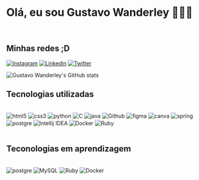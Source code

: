 

# Olá, eu sou Gustavo Wanderley 🧙‍♂️🐸
<br>

## Minhas redes ;D
[![Instagram](https://img.shields.io/badge/Instagram-E4405F?style=for-the-badge&logo=instagram&logoColor=white)](https://www.instagram.com/g.wanderley_dev/)
[![Linkedin](https://img.shields.io/badge/LinkedIn-0077B5?style=for-the-badge&logo=linkedin&logoColor=white)](https://www.linkedin.com/in/gustavo-wanderley241201/)
[![Twitter](https://img.shields.io/badge/Twitter-1DA1F2?style=for-the-badge&logo=twitter&logoColor=white)](https://twitter.com/GustavoWander19)

![Gustavo Wanderley's GitHub stats](https://github-readme-stats.vercel.app/api?username=MESTREGUGABr&show_icons=true&theme=radical)

## Tecnologias utilizadas
<div style="display: inline_block"><br/>


<img align="center" alt="html5" src="https://img.shields.io/badge/HTML5-E34F26?style=for-the-badge&logo=html5&logoColor=white" />
<img align="center" alt="css3" src="https://img.shields.io/badge/CSS3-1572B6?style=for-the-badge&logo=css3&logoColor=white" />
<img align="center" alt="python" src="https://img.shields.io/badge/Python-14354C?style=for-the-badge&logo=python&logoColor=white" />
<img align="center" alt="C" src="https://img.shields.io/badge/C-00599C?style=for-the-badge&logo=c&logoColor=white" />
<img align="center" alt="java" src="https://img.shields.io/badge/Java-ED8B00?style=for-the-badge&logo=java&logoColor=white" />
<img align="center" alt="Github" src="https://img.shields.io/badge/GitHub-100000?style=for-the-badge&logo=github&logoColor=white" /> 
<img align="center" alt="figma" src="https://img.shields.io/badge/Figma-F24E1E?style=for-the-badge&logo=figma&logoColor=white" />
<img align="center" alt="canva" src="https://img.shields.io/badge/Canva-%2300C4CC.svg?&style=for-the-badge&logo=Canva&logoColor=white" />
<img align="center" alt="spring" src="https://img.shields.io/badge/Spring-6DB33F?style=for-the-badge&logo=spring&logoColor=white" />
<img align="center" alt="postgre" src="https://img.shields.io/badge/PostgreSQL-316192?style=for-the-badge&logo=postgresql&logoColor=white" />
<img align="center" alt="Intellij IDEA" src="https://img.shields.io/badge/IntelliJIDEA-000000.svg?style=for-the-badge&logo=intellij-idea&logoColor=white" />
<img align="center" alt="Docker" src="https://img.shields.io/badge/docker-%230db7ed.svg?style=for-the-badge&logo=docker&logoColor=white" />
<img align="center" alt="Ruby" src="https://img.shields.io/badge/ruby-%23CC342D.svg?style=for-the-badge&logo=ruby&logoColor=white" />

</div>
<br>

## Teconologias em aprendizagem 
<div style="display: inline_block"><br/>

<img align="center" alt="postgre" src="https://img.shields.io/badge/PostgreSQL-316192?style=for-the-badge&logo=postgresql&logoColor=white" />
<img align="center" alt="MySQL" src="https://img.shields.io/badge/mysql-4479A1.svg?style=for-the-badge&logo=mysql&logoColor=white" />
<img align="center" alt="Ruby" src="https://img.shields.io/badge/ruby-%23CC342D.svg?style=for-the-badge&logo=ruby&logoColor=white" />
<img align="center" alt="Docker" src="https://img.shields.io/badge/docker-%230db7ed.svg?style=for-the-badge&logo=docker&logoColor=white" />

</div>
<br>


